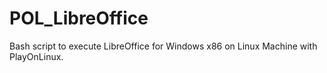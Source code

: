 # POL_LibreOffice
Bash script to execute LibreOffice for Windows x86 on Linux Machine with PlayOnLinux.
